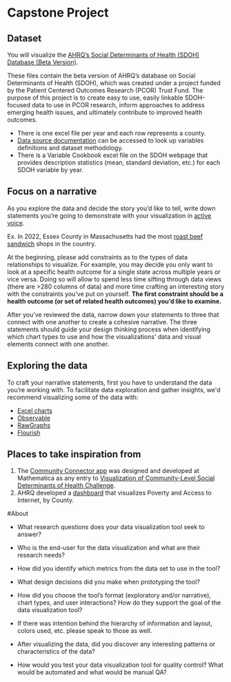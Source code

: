 # Capstone Project

## Dataset

You will visualize the [AHRQ’s Social Determinants of Health (SDOH) Database (Beta Version)](https://www.ahrq.gov/sdoh/data-analytics/sdoh-data.html).

These files contain the beta version of AHRQ’s database on Social Determinants of Health (SDOH), which was created under a project funded by the Patient Centered Outcomes Research (PCOR) Trust Fund. The purpose of this project is to create easy to use, easily linkable SDOH-focused data to use in PCOR research, inform approaches to address emerging health issues, and ultimately contribute to improved health outcomes.

- There is one excel file per year and each row represents a county.
- [Data source documentation](https://www.ahrq.gov/sites/default/files/wysiwyg/sdohchallenge/data/sdoh_data_file_documentation.pdf) can be accessed to look up variables definitions and dataset methodology.
- There is a Variable Cookbook excel file on the SDOH webpage that provides description statistics (mean, standard deviation, etc.) for each SDOH variable by year.

## Focus on a narrative

As you explore the data and decide the story you’d like to tell, write down statements you’re going to demonstrate with your visualization in [active voice](https://developers.google.com/tech-writing/one/active-voice).

Ex. In 2022, Essex County in Massachusetts had the most [roast beef sandwich](https://en.wikipedia.org/wiki/Roast_beef_sandwich) shops in the country.

At the beginning, please add constraints as to the types of data relationships to visualize. For example, you may decide you only want to look at a specific health outcome for a single state across multiple years or vice versa. Doing so will allow to spend less time sifting through data views (there are >280 columns of data) and more time crafting an interesting story with the constraints you’ve put on yourself. **The first constraint should be a health outcome (or set of related health outcomes) you’d like to examine.**

After you’ve reviewed the data, narrow down your statements to three that connect with one another to create a cohesive narrative. The three statements should guide your design thinking process when identifying which chart types to use and how the visualizations' data and visual elements connect with one another.

## Exploring the data

To craft your narrative statements, first you have to understand the data you’re working with. To facilitate data exploration and gather insights, we'd recommend visualizing some of the data with:

- [Excel charts](https://support.microsoft.com/en-us/office/create-a-chart-with-recommended-charts-cd131b77-79c7-4537-a438-8db20cea84c0#:~:text=Excel%20will%20analyze%20your%20data%20and%20make%20suggestions%20for%20you.&text=Select%20the%20data%20you%20want,how%20your%20data%20will%20look.)
- [Observable](https://observablehq.com/)
- [RawGraphs](https://www.rawgraphs.io/)
- [Flourish](https://flourish.studio/features/)

## Places to take inspiration from

1. The [Community Connector app](https://communityconnector.mathematica.org/) was designed and developed at Mathematica as any entry to [Visualization of Community-Level Social Determinants of Health Challenge](https://www.ahrq.gov/challenges/past/sdoh/index.html).
2. AHRQ developed a [dashboard](https://www.ahrq.gov/sdoh/data-analytics/sdoh-tech-poverty.html) that visualizes Poverty and Access to Internet, by County.

#About

- What research questions does your data visualization tool seek to answer?

- Who is the end-user for the data visualization and what are their research needs?

- How did you identify which metrics from the data set to use in the tool?

- What design decisions did you make when prototyping the tool?

- How did you choose the tool’s format (exploratory and/or narrative), chart types, and user interactions? How do they support the goal of the data visualization tool?

- If there was intention behind the hierarchy of information and layout, colors used, etc. please speak to those as well.

- After visualizing the data, did you discover any interesting patterns or characteristics of the data?

- How would you test your data visualization tool for quality control? What would be automated and what would be manual QA?
